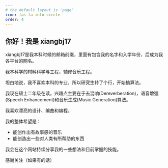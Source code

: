 ```yaml
---
# the default layout is 'page'
icon: fas fa-info-circle
order: 4
---
```


## 你好！我是 **xiangbj17**

xiangbj17是我本科时候的邮箱前缀，里面有包含我的名字和入学年份，后成为我各平台的网名。

我本科学的材料科学与工程，辅修音乐工程。

坦白地说，我不喜欢本科的专业，所以研究生转了个行，开始搞算法。

我现在硕士二年级在读，兴趣点主要在于去混响(Dereverberation)，语音增强(Speech Enhancement)和音乐生成(Music Generation)算法。

我喜欢漂亮的设计、编曲和编程。

我的整体希望是：

- 能创作出有故事感的音乐
- 能创造出一些对人类有所帮助的东西

我会在这个网站持续分享我的一些想法和目前掌握的技能。

感谢关注（如果有的话）



